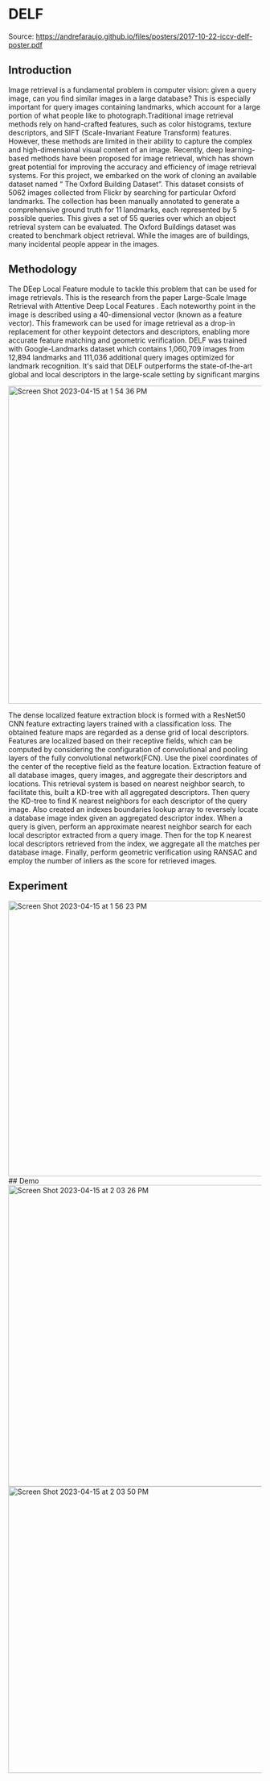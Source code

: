 # DELF
Source: https://andrefaraujo.github.io/files/posters/2017-10-22-iccv-delf-poster.pdf 
## Introduction
  Image retrieval is a fundamental problem in computer vision: given a query image, can you find similar images in a large database? This is especially important for query images containing landmarks, which account for a large portion of what people like to photograph.Traditional image retrieval methods rely on hand-crafted features, such as color histograms, texture descriptors, and SIFT (Scale-Invariant Feature Transform) features. However, these methods are limited in their ability to capture the complex and high-dimensional visual content of an image. Recently, deep learning-based methods have been proposed for image retrieval, which has shown great potential for improving the accuracy and efficiency of image retrieval systems.
  For this project, we embarked on the work of cloning an available dataset named “ The Oxford Building Dataset”. This dataset consists of 5062 images collected from Flickr by searching for particular Oxford landmarks. The collection has been manually annotated to generate a comprehensive ground truth for 11 landmarks, each represented by 5 possible queries. This gives a set of 55 queries over which an object retrieval system can be evaluated. The Oxford Buildings dataset was created to benchmark object retrieval. While the images are of buildings, many incidental people appear in the images.
  
## Methodology
  The DEep Local Feature module to tackle this problem that can be used for image retrievals. This is the research from the paper Large-Scale Image Retrieval with Attentive Deep Local Features . Each noteworthy point in the image is described using a 40-dimensional vector (known as a feature vector). This framework can be used for image retrieval as a drop-in replacement for other keypoint detectors and descriptors, enabling more accurate feature matching and geometric verification. DELF was trained with Google-Landmarks dataset which contains 1,060,709 images from 12,894 landmarks and 111,036 additional query images optimized for landmark recognition. It's said that DELF outperforms the state-of-the-art global and local descriptors in the large-scale setting by significant margins


<img width="631" alt="Screen Shot 2023-04-15 at 1 54 36 PM" src="https://user-images.githubusercontent.com/80747458/232193731-34deeb0e-2ef8-4b56-8eb5-85ce6662eb3b.png">

  The dense localized feature extraction block is formed with a ResNet50 CNN feature extracting layers trained with a classification loss. The obtained feature maps are regarded as a dense grid of local descriptors. Features are localized based on their receptive fields, which can be computed by considering the configuration of convolutional and pooling layers of the fully convolutional network(FCN). Use the pixel coordinates of the center of the receptive field as the feature location.
  Extraction feature of all database images, query images, and aggregate their descriptors and locations. This retrieval system is based on nearest neighbor search, to facilitate this, built a KD-tree with all aggregated descriptors. Then query the KD-tree to find K nearest neighbors for each descriptor of the query image. Also created an indexes boundaries lookup array to reversely locate a database image index given an aggregated descriptor index. When a query is given, perform an approximate nearest neighbor search for each local descriptor extracted from a query image. Then for the top K nearest local descriptors retrieved from the index, we aggregate all the matches per database image. Finally, perform geometric verification using RANSAC and employ the number of inliers as the score for retrieved images.

## Experiment
<img width="547" alt="Screen Shot 2023-04-15 at 1 56 23 PM" src="https://user-images.githubusercontent.com/80747458/232193825-91891f07-a836-46bf-b50c-fd68ff6a1c5a.png">
## Demo<img width="598" alt="Screen Shot 2023-04-15 at 2 03 26 PM" src="https://user-images.githubusercontent.com/80747458/232194116-507e3844-edc8-419e-9e88-dd9d6c3e49ef.png">

<img width="569" alt="Screen Shot 2023-04-15 at 2 03 50 PM" src="https://user-images.githubusercontent.com/80747458/232194135-6f6352f3-1af3-46dc-80d7-0287929a9b00.png">


